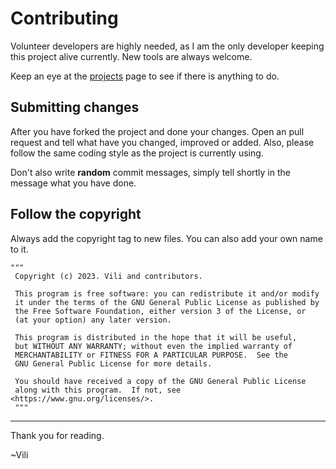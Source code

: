 # Contributing
Volunteer developers are highly needed, as I am the only developer keeping this project alive currently. New tools are always welcome.

Keep an eye at the [projects](https://github.com/users/V1li/projects/2) page to see if there is anything to do.

## Submitting changes
After you have forked the project and done your changes. Open an pull request and tell what have you changed, improved or added. Also, please follow the same coding style as the project is currently using.

Don't also write **random** commit messages, simply tell shortly in the message what you have done.

## Follow the copyright
Always add the copyright tag to new files. You can also add your own name to it.
```
"""
 Copyright (c) 2023. Vili and contributors.

 This program is free software: you can redistribute it and/or modify
 it under the terms of the GNU General Public License as published by
 the Free Software Foundation, either version 3 of the License, or
 (at your option) any later version.

 This program is distributed in the hope that it will be useful,
 but WITHOUT ANY WARRANTY; without even the implied warranty of
 MERCHANTABILITY or FITNESS FOR A PARTICULAR PURPOSE.  See the
 GNU General Public License for more details.

 You should have received a copy of the GNU General Public License
 along with this program.  If not, see <https://www.gnu.org/licenses/>.
 """
```

-------------------------
Thank you for reading.

~Vili
